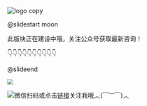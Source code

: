 ![logo copy](https://qnimg.gisfsde.com/markdown/logo%20copy.png)




@slidestart moon


此版块正在建设中哦，关注公众号获取最新咨询！


👇👇👇👇👇👇👇👇👇👇

@slideend




<img src="http://qnimg.gisfsde.com/%E9%BB%98%E8%AE%A4%E6%A0%87%E9%A2%98_%E5%8A%A8%E6%80%81%E6%A8%AA%E7%89%88%E4%BA%8C%E7%BB%B4%E7%A0%81_2020-12-25-0%20(2).gif" style="zoom:80%;" />

![](http://qnimg.gisfsde.com/640.gif)微信扫码或点击[链接](https://mp.weixin.qq.com/mp/profile_ext?action=home&__biz=MzI5NDc0MDg1Mg==#wechat_redirect)关注我哦︿(￣︶￣)︿
